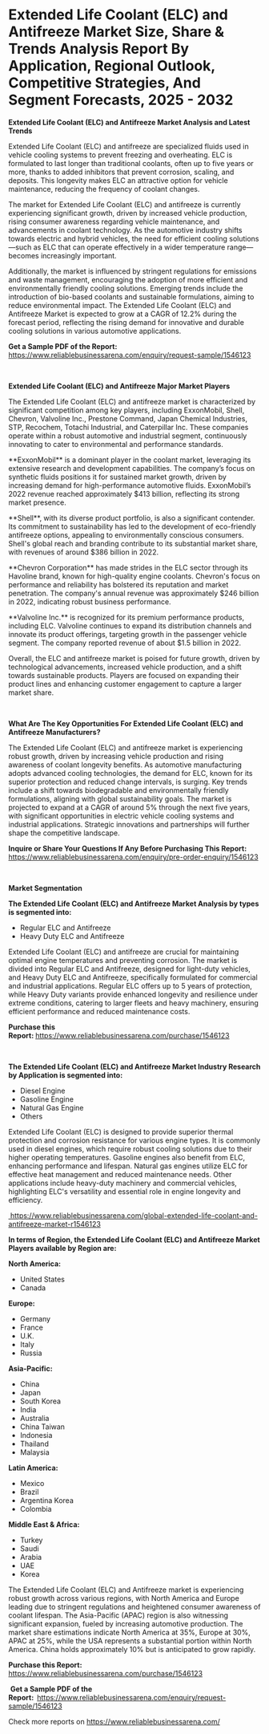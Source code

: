 <p><h1>Extended Life Coolant (ELC) and Antifreeze Market Size, Share & Trends Analysis Report By Application, Regional Outlook, Competitive Strategies, And Segment Forecasts, 2025 - 2032</h1></p><p><strong>Extended Life Coolant (ELC) and Antifreeze Market Analysis and Latest Trends</strong></p>
<p><p>Extended Life Coolant (ELC) and antifreeze are specialized fluids used in vehicle cooling systems to prevent freezing and overheating. ELC is formulated to last longer than traditional coolants, often up to five years or more, thanks to added inhibitors that prevent corrosion, scaling, and deposits. This longevity makes ELC an attractive option for vehicle maintenance, reducing the frequency of coolant changes.</p><p>The market for Extended Life Coolant (ELC) and antifreeze is currently experiencing significant growth, driven by increased vehicle production, rising consumer awareness regarding vehicle maintenance, and advancements in coolant technology. As the automotive industry shifts towards electric and hybrid vehicles, the need for efficient cooling solutions—such as ELC that can operate effectively in a wider temperature range—becomes increasingly important.</p><p>Additionally, the market is influenced by stringent regulations for emissions and waste management, encouraging the adoption of more efficient and environmentally friendly cooling solutions. Emerging trends include the introduction of bio-based coolants and sustainable formulations, aiming to reduce environmental impact. The Extended Life Coolant (ELC) and Antifreeze Market is expected to grow at a CAGR of 12.2% during the forecast period, reflecting the rising demand for innovative and durable cooling solutions in various automotive applications.</p></p>
<p><strong>Get a Sample PDF of the Report:&nbsp;</strong> <a href="https://www.reliablebusinessarena.com/enquiry/request-sample/1546123?utm_campaign=2206&utm_medium=2&utm_source=Github&utm_content=ia&utm_term=30032025&utm_id=extended-life-coolant-elc-and-antifreeze">https://www.reliablebusinessarena.com/enquiry/request-sample/1546123</a></p>
<p>&nbsp;</p>
<p><strong>Extended Life Coolant (ELC) and Antifreeze Major Market Players</strong></p>
<p><p>The Extended Life Coolant (ELC) and antifreeze market is characterized by significant competition among key players, including ExxonMobil, Shell, Chevron, Valvoline Inc., Prestone Command, Japan Chemical Industries, STP, Recochem, Totachi Industrial, and Caterpillar Inc. These companies operate within a robust automotive and industrial segment, continuously innovating to cater to environmental and performance standards.</p><p>**ExxonMobil** is a dominant player in the coolant market, leveraging its extensive research and development capabilities. The company’s focus on synthetic fluids positions it for sustained market growth, driven by increasing demand for high-performance automotive fluids. ExxonMobil’s 2022 revenue reached approximately $413 billion, reflecting its strong market presence.</p><p>**Shell**, with its diverse product portfolio, is also a significant contender. Its commitment to sustainability has led to the development of eco-friendly antifreeze options, appealing to environmentally conscious consumers. Shell's global reach and branding contribute to its substantial market share, with revenues of around $386 billion in 2022.</p><p>**Chevron Corporation** has made strides in the ELC sector through its Havoline brand, known for high-quality engine coolants. Chevron's focus on performance and reliability has bolstered its reputation and market penetration. The company's annual revenue was approximately $246 billion in 2022, indicating robust business performance.</p><p>**Valvoline Inc.** is recognized for its premium performance products, including ELC. Valvoline continues to expand its distribution channels and innovate its product offerings, targeting growth in the passenger vehicle segment. The company reported revenue of about $1.5 billion in 2022.</p><p>Overall, the ELC and antifreeze market is poised for future growth, driven by technological advancements, increased vehicle production, and a shift towards sustainable products. Players are focused on expanding their product lines and enhancing customer engagement to capture a larger market share.</p></p>
<p>&nbsp;</p>
<p><strong>What Are The Key Opportunities For Extended Life Coolant (ELC) and Antifreeze Manufacturers?</strong></p>
<p><p>The Extended Life Coolant (ELC) and antifreeze market is experiencing robust growth, driven by increasing vehicle production and rising awareness of coolant longevity benefits. As automotive manufacturing adopts advanced cooling technologies, the demand for ELC, known for its superior protection and reduced change intervals, is surging. Key trends include a shift towards biodegradable and environmentally friendly formulations, aligning with global sustainability goals. The market is projected to expand at a CAGR of around 5% through the next five years, with significant opportunities in electric vehicle cooling systems and industrial applications. Strategic innovations and partnerships will further shape the competitive landscape.</p></p>
<p><strong>Inquire or Share Your Questions If Any Before Purchasing This Report:</strong> <a href="https://www.reliablebusinessarena.com/enquiry/pre-order-enquiry/1546123?utm_campaign=2206&utm_medium=2&utm_source=Github&utm_content=ia&utm_term=30032025&utm_id=extended-life-coolant-elc-and-antifreeze">https://www.reliablebusinessarena.com/enquiry/pre-order-enquiry/1546123</a></p>
<p>&nbsp;</p>
<p><strong>Market Segmentation</strong></p>
<p><strong>The Extended Life Coolant (ELC) and Antifreeze Market Analysis by types is segmented into:</strong></p>
<p><ul><li>Regular ELC and Antifreeze</li><li>Heavy Duty ELC and Antifreeze</li></ul></p>
<p><p>Extended Life Coolant (ELC) and antifreeze are crucial for maintaining optimal engine temperatures and preventing corrosion. The market is divided into Regular ELC and Antifreeze, designed for light-duty vehicles, and Heavy Duty ELC and Antifreeze, specifically formulated for commercial and industrial applications. Regular ELC offers up to 5 years of protection, while Heavy Duty variants provide enhanced longevity and resilience under extreme conditions, catering to larger fleets and heavy machinery, ensuring efficient performance and reduced maintenance costs.</p></p>
<p><strong>Purchase this Report:&nbsp;</strong><a href="https://www.reliablebusinessarena.com/purchase/1546123?utm_campaign=2206&utm_medium=2&utm_source=Github&utm_content=ia&utm_term=30032025&utm_id=extended-life-coolant-elc-and-antifreeze">https://www.reliablebusinessarena.com/purchase/1546123</a></p>
<p>&nbsp;</p>
<p><strong>The Extended Life Coolant (ELC) and Antifreeze Market Industry Research by Application is segmented into:</strong></p>
<p><ul><li>Diesel Engine</li><li>Gasoline Engine</li><li>Natural Gas Engine</li><li>Others</li></ul></p>
<p><p>Extended Life Coolant (ELC) is designed to provide superior thermal protection and corrosion resistance for various engine types. It is commonly used in diesel engines, which require robust cooling solutions due to their higher operating temperatures. Gasoline engines also benefit from ELC, enhancing performance and lifespan. Natural gas engines utilize ELC for effective heat management and reduced maintenance needs. Other applications include heavy-duty machinery and commercial vehicles, highlighting ELC's versatility and essential role in engine longevity and efficiency.</p></p>
<p><a href="https://www.reliablebusinessarena.com/global-extended-life-coolant-and-antifreeze-market-r1546123?utm_campaign=2206&utm_medium=2&utm_source=Github&utm_content=ia&utm_term=30032025&utm_id=extended-life-coolant-elc-and-antifreeze">&nbsp;https://www.reliablebusinessarena.com/global-extended-life-coolant-and-antifreeze-market-r1546123</a></p>
<p><strong>In terms of Region, the Extended Life Coolant (ELC) and Antifreeze Market Players available by Region are:</strong></p>
<p>
    <p> <strong> North America: </strong>
        <ul>
            <li>United States</li>
            <li>Canada</li>
        </ul>
        </p> 
    <p> <strong> Europe: </strong>
        <ul>
            <li>Germany</li>
            <li>France</li>
            <li>U.K.</li>
            <li>Italy</li>
            <li>Russia</li>
        </ul>
        </p> 
    <p> <strong> Asia-Pacific: </strong>
        <ul>
            <li>China</li>
            <li>Japan</li>
            <li>South Korea</li>
            <li>India</li>
            <li>Australia</li>
            <li>China Taiwan</li>
            <li>Indonesia</li>
            <li>Thailand</li>
            <li>Malaysia</li>
        </ul>
        </p> 
    <p> <strong> Latin America: </strong>
        <ul>
            <li>Mexico</li>
            <li>Brazil</li>
            <li>Argentina Korea</li>
            <li>Colombia</li>
        </ul>
        </p> 
    <p> <strong> Middle East & Africa: </strong>
        <ul>
            <li>Turkey</li>
            <li>Saudi</li>
            <li>Arabia</li>
            <li>UAE</li>
            <li>Korea</li>
        </ul>
    </p>
    </p>
<p><p>The Extended Life Coolant (ELC) and Antifreeze market is experiencing robust growth across various regions, with North America and Europe leading due to stringent regulations and heightened consumer awareness of coolant lifespan. The Asia-Pacific (APAC) region is also witnessing significant expansion, fueled by increasing automotive production. The market share estimations indicate North America at 35%, Europe at 30%, APAC at 25%, while the USA represents a substantial portion within North America. China holds approximately 10% but is anticipated to grow rapidly.</p></p>
<p><strong>Purchase this Report: </strong><a href="https://www.reliablebusinessarena.com/purchase/1546123?utm_campaign=2206&utm_medium=2&utm_source=Github&utm_content=ia&utm_term=30032025&utm_id=extended-life-coolant-elc-and-antifreeze">https://www.reliablebusinessarena.com/purchase/1546123</a></p>
<p>&nbsp;<strong>Get a Sample PDF of the Report:&nbsp;&nbsp;</strong><a href="https://www.reliablebusinessarena.com/enquiry/request-sample/1546123?utm_campaign=2206&utm_medium=2&utm_source=Github&utm_content=ia&utm_term=30032025&utm_id=extended-life-coolant-elc-and-antifreeze">https://www.reliablebusinessarena.com/enquiry/request-sample/1546123</a></p>
<p><strong></strong></p>
<p>Check more reports on <a href="https://www.reliablebusinessarena.com/?utm_campaign=2206&utm_medium=2&utm_source=Github&utm_content=ia&utm_term=30032025&utm_id=extended-life-coolant-elc-and-antifreeze">https://www.reliablebusinessarena.com/</a></p>